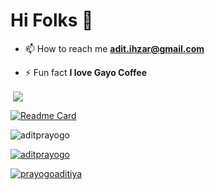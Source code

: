 <h1 align="left">Hi Folks 👋</h1>


- 📫 How to reach me **adit.ihzar@gmail.com**

- ⚡ Fun fact **I love Gayo Coffee**


<p align="left">&nbsp;<img align="center" src="https://github-readme-stats.vercel.app/api?username=aditPrayogo&show_icons=true&theme=outrun"/></p>

[![Readme Card](https://github-readme-stats.vercel.app/api/pin/?username=aditPrayogo&repo=GithubUsers&theme=outrun)](https://github.com/aditPrayogo/GithubUsers)


<p align="left"> <img src="https://komarev.com/ghpvc/?username=aditprayogo&label=Profile%20views&color=0e75b6&style=flat" alt="aditprayogo" /> </p>

<p align="left"> <a href="https://github.com/ryo-ma/github-profile-trophy"><img src="https://github-profile-trophy.vercel.app/?username=aditprayogo" alt="aditprayogo" /></a> </p>

<p align="left"> <a href="https://twitter.com/prayogoaditiya" target="blank"><img src="https://img.shields.io/twitter/follow/prayogoaditiya?logo=twitter&style=for-the-badge" alt="prayogoaditiya" /></a> </p>
